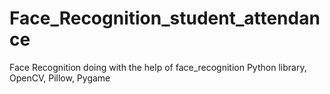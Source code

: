 # Face_Recognition_student_attendance
Face Recognition doing with the help of face_recognition Python library, OpenCV, Pillow, Pygame
